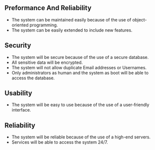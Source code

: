 ## Preformance And Reliability

-   The system can be maintained easily because of the use of object-oriented programming.
-   The system can be easily extended to include new features.

## Security

-   The system will be secure because of the use of a secure database.
-   All sensitive data will be encrypted.
-   The system will not allow duplicate Email addresses or Usernames.
-   Only administrators as human and the system as boot will be able to access the database.

## Usability

-   The system will be easy to use because of the use of a user-friendly interface.

## Reliability

-   The system will be reliable because of the use of a high-end servers.
-   Services will be able to access the system 24/7.
